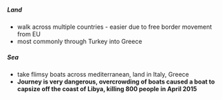 ##### Land
- walk across multiple countries - easier due to free border movement from EU
- most commonly through Turkey into Greece

##### Sea
- take flimsy boats across mediterranean, land in Italy, Greece 
- **Journey is very dangerous, overcrowding of boats caused a boat to capsize off the coast of Libya, killing 800 people in April 2015**